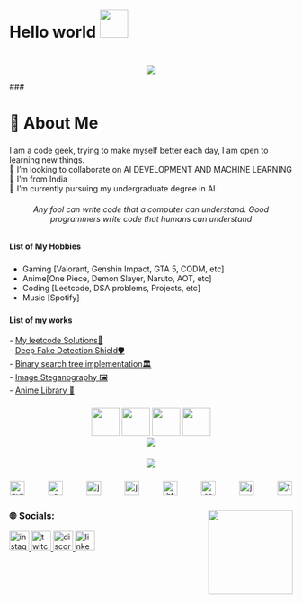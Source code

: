<div style="display:flex;align-items:flex-end;">
<h1 align="center">Hello world
 <img src = https://images.emojiterra.com/google/noto-emoji/animated-emoji/1f44b.gif height = "50"></h1>
</div>

###
<p align="center">
  <a href="https://github.com/Ratheshan03/readme-typing-svg"><img src="https://readme-typing-svg.herokuapp.com?lines=Artificial+Intelligence+Undergraduate;AI+based+Application+Developer;&center=true&width=500&height=50"></a>
</p>
###

###

<h1 align="left">💫 About Me</h1>

###

<p align="left">I am a code geek, trying to make myself better each day, I am open to learning new things.<br>👯 I’m looking to collaborate on AI DEVELOPMENT AND MACHINE LEARNING<br>🤝 I’m from India<br>🌱 I’m currently pursuing my undergraduate degree in AI</p>
<h6 align="center">Any fool can write code that a computer can understand. Good programmers write code that humans can understand</h6>

###

<h4 align="left">List of My Hobbies</h4>

###

- Gaming [Valorant, Genshin Impact, GTA 5, CODM, etc]<br>
- Anime[One Piece, Demon Slayer, Naruto, AOT, etc]<br>
- Coding [Leetcode, DSA problems, Projects, etc]<br>
- Music [Spotify] 

###
<h4 align="left">List of my works</h4>
 - <a href = https://github.com/MAD-MAN-HEMAN/MyLeetcode target = "_blank">My leetcode Solutions🖤</a> 
 <br>- <a href = https://github.com/MAD-MAN-HEMAN/Team-Nooglers target = "_blank"> Deep Fake Detection Shield🛡️</a>
 <br>- <a href = https://github.com/MAD-MAN-HEMAN/Binary-Search-Tree-Implementation> Binary search tree implementation🏛️</a>
 <br>- <a href= https://github.com/MAD-MAN-HEMAN/Image-Steganography> Image Steganography 🖼️</a>
 <br>- <a href = https://github.com/Rag-795/Anime-Library> Anime Library 🌠</a> 
 
###

<div align = "center">
 <img src = https://assets.leetcode.com/static_assets/public/images/badges/2024/gif/2024-04.gif height = "50"  />
 <img src = https://assets.leetcode.com/static_assets/marketing/2024-50.gif height = "50" />
  <img src = https://assets.leetcode.com/static_assets/marketing/2024-100-new.gif height = "50"/>
 <img src = https://leetcode.com/static/images/badges/2024/gif/2024-05.gif height = "50" />
</div>

<div align = "center" >
<a href = https://leetcode.com/u/HARI_HEMAN_VK/><img src = https://leetcard.jacoblin.cool/HARI_HEMAN_VK?theme=dark&font=Exo%202&ext=heatmap /></a>
</div>

###

<div align="center">
  <img src="https://profile-counter.glitch.me/MAD-MAN-HEMAN/count.svg?"  />
</div>

###

<div align="center">
  <img src="https://cdn.jsdelivr.net/gh/devicons/devicon/icons/python/python-original.svg" height="26" alt="python logo"  />
  <img width="34" />
  <img src="https://cdn.jsdelivr.net/gh/devicons/devicon/icons/c/c-original.svg" height="26" alt="c logo"  />
  <img width="34" />
  <img src="https://cdn.jsdelivr.net/gh/devicons/devicon/icons/java/java-original.svg" height="26" alt="java logo"  />
  <img width="34" />
  <img src="https://cdn.jsdelivr.net/gh/devicons/devicon/icons/jupyter/jupyter-original.svg" height="26" alt="jupyter logo"  />
  <img width="34" />
  <img src="https://cdn.jsdelivr.net/gh/devicons/devicon/icons/html5/html5-original.svg" height="26" alt="html5 logo"  />
  <img width="34" />
  <img src="https://cdn.jsdelivr.net/gh/devicons/devicon/icons/css3/css3-original.svg" height="26" alt="css3 logo"  />
  <img width="34" />
  <img src="https://cdn.jsdelivr.net/gh/devicons/devicon/icons/javascript/javascript-original.svg" height="26" alt="javascript logo"  />
  <img width="34" />
  <img src="https://cdn.jsdelivr.net/gh/devicons/devicon/icons/tensorflow/tensorflow-original.svg" height="26" alt="tensorflow logo"  />
</div>

###


<img align="right" height="150" src="https://gifdb.com/images/high/cute-laughing-luffy-am88vo5oczuk7eu9.gif"  />

###
<h3>🌐 Socials:</h3>

<div align="left">
  <a href="https://www.instagram.com/mad__man__heman/?hl=en" target="_blank">
    <img src="https://img.shields.io/static/v1?message=Instagram&logo=instagram&label=&color=E4405F&logoColor=white&labelColor=&style=for-the-badge" height="35" alt="instagram logo"  />
  </a>
  <a href="https://www.twitch.tv/hxman76" target="_blank">
    <img src="https://img.shields.io/static/v1?message=Twitch&logo=twitch&label=&color=9146FF&logoColor=white&labelColor=&style=for-the-badge" height="35" alt="twitch logo"  />
  </a>
  <a href="https://discord.com/channels/@mad_man_heman" target="_blank">
    <img src="https://img.shields.io/static/v1?message=Discord&logo=discord&label=&color=7289DA&logoColor=white&labelColor=&style=for-the-badge" height="35" alt="discord logo"  />
  </a>
  <a href="https://www.linkedin.com/in/hari-heman/" target="_blank">
    <img src="https://img.shields.io/static/v1?message=LinkedIn&logo=linkedin&label=&color=0077B5&logoColor=white&labelColor=&style=for-the-badge" height="35" alt="linkedin logo"  />
  </a>
</div>
